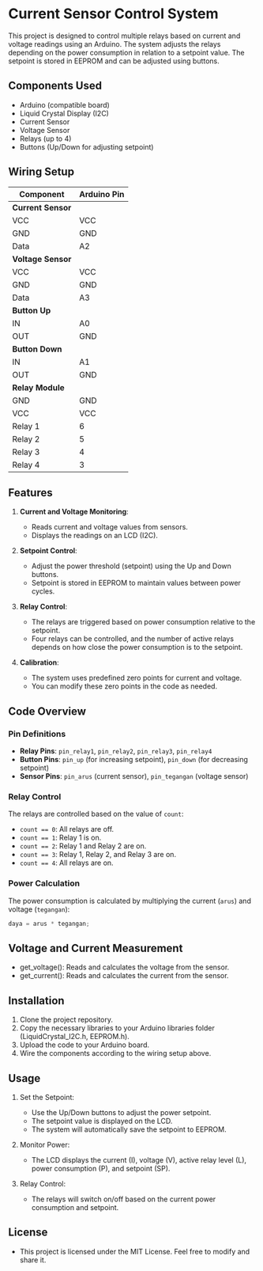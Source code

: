# Current Sensor Control System

This project is designed to control multiple relays based on current and voltage readings using an Arduino. The system adjusts the relays depending on the power consumption in relation to a setpoint value. The setpoint is stored in EEPROM and can be adjusted using buttons.

## Components Used
- Arduino (compatible board)
- Liquid Crystal Display (I2C)
- Current Sensor
- Voltage Sensor
- Relays (up to 4)
- Buttons (Up/Down for adjusting setpoint)

## Wiring Setup

| **Component**     | **Arduino Pin** |
|-------------------|-----------------|
| **Current Sensor** |                 |
| VCC               | VCC             |
| GND               | GND             |
| Data              | A2              |
| **Voltage Sensor** |                 |
| VCC               | VCC             |
| GND               | GND             |
| Data              | A3              |
| **Button Up**      |                 |
| IN                | A0              |
| OUT               | GND             |
| **Button Down**    |                 |
| IN                | A1              |
| OUT               | GND             |
| **Relay Module**   |                 |
| GND               | GND             |
| VCC               | VCC             |
| Relay 1           | 6               |
| Relay 2           | 5               |
| Relay 3           | 4               |
| Relay 4           | 3               |

## Features

1. **Current and Voltage Monitoring**: 
   - Reads current and voltage values from sensors.
   - Displays the readings on an LCD (I2C).
   
2. **Setpoint Control**:
   - Adjust the power threshold (setpoint) using the Up and Down buttons.
   - Setpoint is stored in EEPROM to maintain values between power cycles.

3. **Relay Control**:
   - The relays are triggered based on power consumption relative to the setpoint.
   - Four relays can be controlled, and the number of active relays depends on how close the power consumption is to the setpoint.

4. **Calibration**:
   - The system uses predefined zero points for current and voltage.
   - You can modify these zero points in the code as needed.

## Code Overview

### Pin Definitions
- **Relay Pins**: `pin_relay1`, `pin_relay2`, `pin_relay3`, `pin_relay4`
- **Button Pins**: `pin_up` (for increasing setpoint), `pin_down` (for decreasing setpoint)
- **Sensor Pins**: `pin_arus` (current sensor), `pin_tegangan` (voltage sensor)
  
### Relay Control
The relays are controlled based on the value of `count`:
- `count == 0`: All relays are off.
- `count == 1`: Relay 1 is on.
- `count == 2`: Relay 1 and Relay 2 are on.
- `count == 3`: Relay 1, Relay 2, and Relay 3 are on.
- `count == 4`: All relays are on.

### Power Calculation
The power consumption is calculated by multiplying the current (`arus`) and voltage (`tegangan`):
```cpp
daya = arus * tegangan;
```

## Voltage and Current Measurement

- get_voltage(): Reads and calculates the voltage from the sensor.
- get_current(): Reads and calculates the current from the sensor.

## Installation

1. Clone the project repository.
2. Copy the necessary libraries to your Arduino libraries folder (LiquidCrystal_I2C.h, EEPROM.h).
3. Upload the code to your Arduino board.
4. Wire the components according to the wiring setup above.

## Usage

1. Set the Setpoint:
    - Use the Up/Down buttons to adjust the power setpoint.
    -  The setpoint value is displayed on the LCD.
    - The system will automatically save the setpoint to EEPROM.

2. Monitor Power:
    - The LCD displays the current (I), voltage (V), active relay level (L), power consumption (P), and setpoint (SP).

3. Relay Control:
    - The relays will switch on/off based on the current power consumption and setpoint.

## License

- This project is licensed under the MIT License. Feel free to modify and share it.